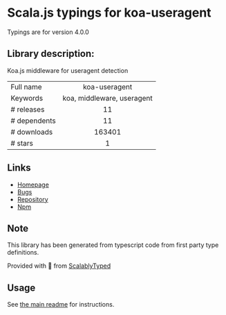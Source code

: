
# Scala.js typings for koa-useragent

Typings are for version 4.0.0

## Library description:
Koa.js middleware for useragent detection

|                    |                 |
| ------------------ | :-------------: |
| Full name          | koa-useragent |
| Keywords           | koa, middleware, useragent |
| # releases         | 11 |
| # dependents       | 11 |
| # downloads        | 163401 |
| # stars            | 1 |

## Links
- [Homepage](https://github.com/rvboris/koa-useragent#readme)
- [Bugs](https://github.com/rvboris/koa-useragent/issues)
- [Repository](https://github.com/rvboris/koa-useragent)
- [Npm](https://www.npmjs.com/package/koa-useragent)
    


## Note
This library has been generated from typescript code from first party type definitions.

Provided with :purple_heart: from [ScalablyTyped](https://github.com/oyvindberg/ScalablyTyped)

## Usage
See [the main readme](../../readme.md) for instructions.


